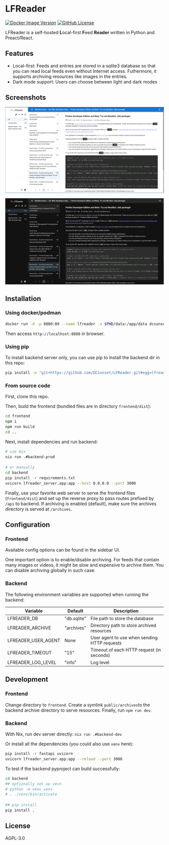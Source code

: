 # LFReader

[![Docker Image Version](https://img.shields.io/docker/v/dcsunset/lfreader?label=docker)](https://hub.docker.com/r/dcsunset/lfreader)
[![GitHub License](https://img.shields.io/github/license/DCsunset/LFReader)](https://github.com/DCsunset/LFReader)


LFReader is a self-hosted **L**ocal-first **F**eed **Reader** written in Python and Preact/React.

## Features

- Local-first: Feeds and entries are stored in a sqlite3 database so that you can read local feeds even without Internet access. Futhermore, it supports archiving resources like images in the entries.
- Dark mode support: Users can choose between light and dark modes

## Screenshots

![light](docs/screenshots/light.png)

![dark](docs/screenshots/dark.png)

## Installation

### Using docker/podman

```sh
docker run -d -p 8080:80 --name lfreader -v $PWD/data:/app/data dcsunset/lfreader
```

Then access `http://localhost:8080` in browser.

### Using pip

To install backend server only, you can use pip to install the backend dir in this repo:

```sh
pip install -e "git+https://github.com/DCsunset/LFReader.git#egg=lfreader_server&subdirectory=backend"
```

### From source code

First, clone this repo.

Then, build the frontend (bundled files are in directory `frontend/dist`):

```sh
cd frontend
npm i
npm run build
cd ..
```

Next, install dependencies and run backend:

```sh
# use Nix
nix run .#backend-prod

# or manually
cd backend
pip install -r requirements.txt
uvicorn lfreader_server.app:app --host 0.0.0.0 --port 3000
```

Finally, use your favorite web server to serve the frontend files (`frontend/dist`)
and set up the reverse proxy to pass routes prefixed by `/api` to backend.
If archiving is enabled (default), make sure the archives directory is served at `/archives`.

## Configuration

### Frontend

Available config options can be found in the sidebar UI.

One important option is to enable/disable archiving.
For feeds that contain many images or videos, it might be slow and expensive to archive them.
You can disable archiving globally in such case.

### Backend

The following environment variables are supported when running the backend:

| Variable            | Default     | Description                                  |
|---------------------|-------------|----------------------------------------------|
| LFREADER_DB         | "db.sqlite" | File path to store the database              |
| LFREADER_ARCHIVE    | "archives"  | Directory path to store archived resources   |
| LFREADER_USER_AGENT | None        | User agent to use when sending HTTP requests |
| LFREADER_TIMEOUT    | "15"        | Timeout of each HTTP request (in seconds)    |
| LFREADER_LOG_LEVEL  | "info"      | Log level                                    |


## Development

### Frontend

Change directory to `frontend`.
Create a symlink `public/archives`to the backend archive directory to serve resources.
Finally, run `npm run dev`.

### Backend

With Nix, run dev server directly: `nix run .#backend-dev`

Or install all the dependencies (you could also use `venv` here):

```sh
pip install -r fastapi uvicorn
uvicorn lfreader_server.app:app --reload --port 3000
```

To test if the backend pyproject can build successfully:

```sh
cd backend
## optionally set up vevn
# python -m venv venv
# . ./venv/bin/activate

## pip install
pip install .
```


## License

AGPL-3.0

